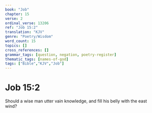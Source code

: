 ```yaml
---
book: "Job"
chapter: 15
verse: 2
ordinal_verse: 13206
ref: "Job 15:2"
translation: "KJV"
genre: "Poetry/Wisdom"
word_count: 15
topics: []
cross_references: []
grammar_tags: [question, negation, poetry-register]
thematic_tags: [names-of-god]
tags: ["Bible","KJV","Job"]
---
```


# Job 15:2

Should a wise man utter vain knowledge, and fill his belly with the east wind?
